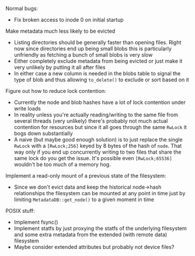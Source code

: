 Normal bugs:
  - Fix broken access to inode 0 on initial startup

Make metadata much less likely to be evicted
  - Listing directories should be generally faster than opening files. Right now since directories end up being small blobs this is particularly unfriendly as fetching a bunch of small blobs is very slow
  - Either completely exclude metadata from being evicted or just make it very unlikely by putting it all after files
  - In either case a new column is needed in the blobs table to signal the type of blob and thus allowing `to_delete()` to exclude or sort based on it

Figure out how to reduce lock contention:
  - Currently the node and blob hashes have a lot of lock contention under write loads
  - In reality unless you're actually reading/writing to the same file from several threads (very unlikely) there's probably not much actual contention for resources but since it all goes through the same `RwLock` it bogs down substantially
  - A naive (but maybe good enough solution) is to just replace the single `RwLock` with a `[RwLock;256]` keyed by 8 bytes of the hash of `node`. That way only if you end up concurrently writing to two files that share the same lock do you get the issue. It's possible even `[RwLock;65536]` wouldn't be too much of a memory hog.

Implement a read-only mount of a previous state of the filesystem:
  - Since we don't evict data and keep the historical node->hash relationships the filesystem can be mounted at any point in time just by limiting `MetadataDB::get_node()` to a given moment in time

POSIX stuff:
  - Implement fsync()
  - Implement statfs by just proxying the statfs of the underlying filesystem and some extra metadata from the extended (with remote data) filesystem
  - Maybe consider extended attributes but probably not device files?
